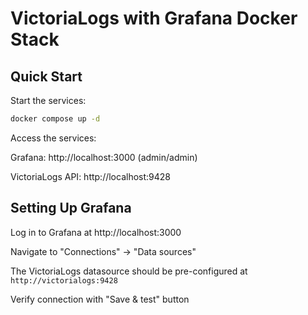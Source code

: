 # VictoriaLogs with Grafana Docker Stack
## Quick Start

 Start the services:

```bash
docker compose up -d
```
 Access the services:
 
Grafana: http://localhost:3000 (admin/admin)

VictoriaLogs API: http://localhost:9428


## Setting Up Grafana

Log in to Grafana at http://localhost:3000

Navigate to "Connections" → "Data sources"

The VictoriaLogs datasource should be pre-configured at `http://victorialogs:9428`

Verify connection with "Save & test" button
